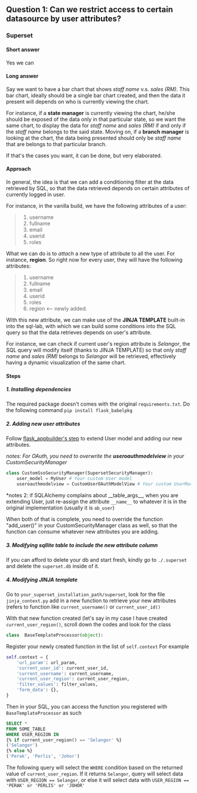 ## Question 1: Can we restrict access to certain datasource by user attributes?

### Superset

#### Short answer
Yes we can

#### Long answer
Say we want to have a bar chart that shows *staff name* v.s. *sales (RM)*. This bar chart, ideally should be a single bar chart created, and then the data it present will depends on who is currently viewing the chart. 

For instance, if a **state manager** is currently viewing the chart, he/she should be exposed of the data only in that particular state, so we want the same chart, to display the data for *staff name* and *sales (RM)* if and only if the *staff name* belongs to the said state. Moving on, if a **branch manager** is looking at the chart, the data being presented should only be *staff name* that are belongs to that particular branch.

If that's the cases you want, it can be done, but very elaborated. 

#### Approach 
In general, the idea is that we can add a conditioning filter at the data retrieved by SQL, so that the data retrieved depends on certain attributes of currently logged in user. 

For instance, in the vanilla build, we have the following attributes of a user:
> 1. username
> 2. fullname
> 3. email
> 4. userid
> 5. roles

What we can do is to *attach* a new type of attribute to all the user. For instance, **region**. So right now for every user, they will have the following attributes:
> 1. username
> 2. fullname
> 3. email
> 4. userid
> 5. roles
> 6. region <-- newly added.

With this new attribute, we can make use of the **JINJA TEMPLATE** built-in into the sql-lab, with which we can build some conditions into the SQL query so that the data retrieves depends on user's attribute. 

For instance, we can check if current user's region attribute is *Selangor*, the SQL query will modify itself (thanks to JINJA TEMPLATE) so that only *staff name* and *sales (RM)* belongs to *Selangor* will be retrieved, effectively having a dynamic visualization of the same chart.

#### Steps
##### 1. Installing dependencies
The required package doesn't comes with the original `requirements.txt`.
Do the following command
`pip install flask_babelpkg`

##### 2. Adding new user attributes
Follow [flask_appbuilder's step](https://flask-appbuilder.readthedocs.io/en/latest/security.html#extending-the-user-model) to extend User model and adding our new attributes. 

*notes: For OAuth, you need to overwrite the **useroauthmodelview** in your CustomSecurityManager*
```python
class CustomSsoSecurityManager(SupersetSecurityManager):
    user_model = MyUser # Your custom User model 
    useroauthmodelview = CustomUserOAuthModelView # Your custom UserModelView
```

*notes 2: if SQLAlchemy complains about \_\_table_args\_\_, when you are extending User, just re-assign the attribute `__name__` to whatever it is in the original implementation (usually it is `ab_user`) 

When both of that is complete, you need to override the function "add_user()" in your CustomSecurityManager class as well, so that the function can consume whatever new attributes you are adding.

##### 3. Modifying sqllite table to include the new attribute column
If you can afford to delete your db and start fresh, kindly go to `./.superset` and delete the `superset.db` inside of it.

##### 4. Modifying JINJA template
Go to `your_superset_installation_path/superset`, look for the file `jinja_context.py` add in a new function to retrieve your new attributes (refers to function like `current_username()` or `current_user_id()`

With that new function created (let's say in my case I have created `current_user_region()`, scroll down the codes and look for the class 

```python
class  BaseTemplateProcessor(object):
```
Register your newly created function in the list of `self.context`
For example

```python
self.context = {
	'url_param': url_param,
	'current_user_id': current_user_id,
	'current_username': current_username,
	'current_user_region': current_user_region,
	'filter_values': filter_values,
	'form_data': {},
}
```

Then in your SQL, you can access the function you registered with `BaseTemplateProcessor` as such

```sql
SELECT * 
FROM SOME_TABLE 
WHERE USER_REGION IN 
{% if current_user_region() == 'Selangor' %}
('Selangor')
{% else %}
('Perak', 'Perlis', 'Johor')
```

The following query will select the `WHERE` condition based on the returned value of `current_user_region`. If it returns `Selangor`, query will select data with `USER_REGION == Selangor`, or else it will select data with `USER_REGION == 'PERAK' or 'PERLIS' or 'JOHOR'`

<!--stackedit_data:
eyJoaXN0b3J5IjpbNjIzMjI1NjM5XX0=
-->